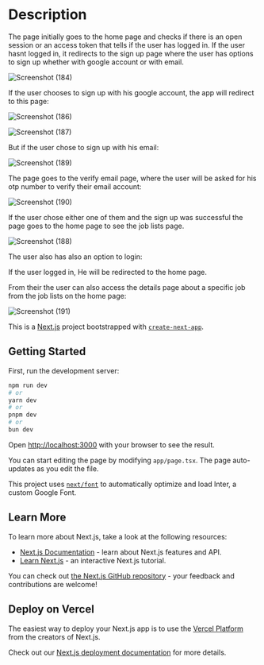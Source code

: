 <h1>Description</h1>

The page initially goes to the home page and checks if there is an open session or an access token that tells if the user has logged in. If the user hasnt logged in, it redirects to the sign up page where the user has options to sign up whether with google account or with email.

![Screenshot (184)](https://github.com/user-attachments/assets/a17f524a-cb2b-40e4-8f55-e459012e0017)


If the user chooses to sign up with his google account, the app will redirect to this page:

![Screenshot (186)](https://github.com/user-attachments/assets/6251ad1a-5c28-4c50-8e31-28c5724f434f)

![Screenshot (187)](https://github.com/user-attachments/assets/2fa0ce27-fc17-460d-afb3-429382c7a488)


But if the user chose to sign up with his email:

![Screenshot (189)](https://github.com/user-attachments/assets/7100e8f5-f606-4ca3-8331-f545525d0977)

The page goes to the verify email page, where the user will be asked for his otp number to verify their email account:

![Screenshot (190)](https://github.com/user-attachments/assets/8bb70da6-dc3d-444e-9fac-304aeb4b63b5)

If the user chose either one of them and the sign up was successful the page goes to the home page to see the job lists page.

![Screenshot (188)](https://github.com/user-attachments/assets/1e35e65b-cf07-4190-9bb5-527546fa6880)


The user also has also an option to login:


If the user logged in, He will be redirected to the home page.

From their the user can also access the details page about a specific job from the job lists on the home page:

![Screenshot (191)](https://github.com/user-attachments/assets/7c67b752-1e77-44a1-8d0f-ff3c376ff9c3)








This is a [Next.js](https://nextjs.org/) project bootstrapped with [`create-next-app`](https://github.com/vercel/next.js/tree/canary/packages/create-next-app).

## Getting Started

First, run the development server:

```bash
npm run dev
# or
yarn dev
# or
pnpm dev
# or
bun dev
```

Open [http://localhost:3000](http://localhost:3000) with your browser to see the result.

You can start editing the page by modifying `app/page.tsx`. The page auto-updates as you edit the file.

This project uses [`next/font`](https://nextjs.org/docs/basic-features/font-optimization) to automatically optimize and load Inter, a custom Google Font.

## Learn More

To learn more about Next.js, take a look at the following resources:

- [Next.js Documentation](https://nextjs.org/docs) - learn about Next.js features and API.
- [Learn Next.js](https://nextjs.org/learn) - an interactive Next.js tutorial.

You can check out [the Next.js GitHub repository](https://github.com/vercel/next.js/) - your feedback and contributions are welcome!

## Deploy on Vercel

The easiest way to deploy your Next.js app is to use the [Vercel Platform](https://vercel.com/new?utm_medium=default-template&filter=next.js&utm_source=create-next-app&utm_campaign=create-next-app-readme) from the creators of Next.js.

Check out our [Next.js deployment documentation](https://nextjs.org/docs/deployment) for more details.

